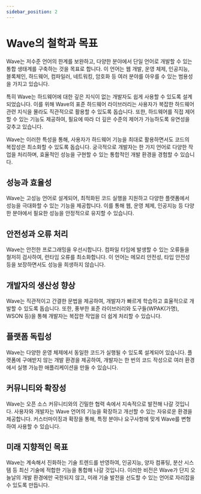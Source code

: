 ```yaml
---
sidebar_position: 2
---
```


# Wave의 철학과 목표

Wave는 저수준 언어의 한계를 보완하고, 다양한 분야에서 단일 언어로 개발할 수 있는 통합 생태계를 구축하는 것을 목표로 합니다. 
이 언어는 웹 개발, 운영 체제, 인공지능, 블록체인, 하드웨어, 컴파일러, 네트워킹, 암호화 등 여러 분야를 아우를 수 있는 범용성을 가지고 있습니다.

특히 Wave는 하드웨어에 대한 깊은 지식이 없는 개발자도 쉽게 사용할 수 있도록 설계되었습니다. 
이를 위해 Wave의 표준 하드웨어 라이브러리는 사용자가 복잡한 하드웨어 관련 지식을 몰라도 직관적으로 활용할 수 있도록 돕습니다. 또한, 하드웨어를 직접 제어할 수 있는 기능도 제공하여, 필요에 따라 더 깊은 수준의 제어가 가능하도록 유연성을 갖추고 있습니다.

Wave는 이러한 특성을 통해, 사용자가 하드웨어 기능을 최대로 활용하면서도 코드의 복잡성은 최소화할 수 있도록 돕습니다. 
궁극적으로 개발자는 한 가지 언어로 다양한 작업을 처리하며, 효율적인 성능을 구현할 수 있는 통합적인 개발 환경을 경험할 수 있습니다.

## 성능과 효율성
Wave는 고성능 언어로 설계되어, 최적화된 코드 실행을 지원하고 다양한 플랫폼에서 성능을 극대화할 수 있는 기능을 제공합니다. 
이를 통해 웹, 운영 체제, 인공지능 등 다양한 분야에서 필요한 성능을 안정적으로 유지할 수 있습니다.

## 안전성과 오류 처리
Wave는 안전한 프로그래밍을 우선시합니다. 컴파일 타임에 발생할 수 있는 오류들을 철저히 검사하여, 런타임 오류를 최소화합니다. 
이 언어는 메모리 안전성, 타입 안전성 등을 보장하면서도 성능을 희생하지 않습니다.

## 개발자의 생산성 향상
Wave는 직관적이고 간결한 문법을 제공하여, 개발자가 빠르게 학습하고 효율적으로 개발할 수 있도록 돕습니다. 
또한, 풍부한 표준 라이브러리와 도구들(WPAK(가명), WSON 등)을 통해 개발자는 복잡한 작업을 더 쉽게 처리할 수 있습니다.

## 플랫폼 독립성
Wave는 다양한 운영 체제에서 동일한 코드가 실행될 수 있도록 설계되어 있습니다. 
플랫폼에 구애받지 않는 개발 환경을 제공하여, 개발자는 한 번의 코드 작성으로 여러 환경에서 실행 가능한 애플리케이션을 만들 수 있습니다.

## 커뮤니티와 확장성
Wave는 오픈 소스 커뮤니티와의 긴밀한 협력 속에서 지속적으로 발전해 나갈 것입니다. 
사용자와 개발자는 Wave 언어의 기능을 확장하고 개선할 수 있는 자유로운 환경을 제공합니다. 
커스터마이징과 확장을 통해, 특정 분야나 요구사항에 맞게 Wave를 변형하여 사용할 수 있습니다.

## 미래 지향적인 목표
Wave는 계속해서 진화하는 기술 트렌드를 반영하여, 인공지능, 양자 컴퓨팅, 분산 시스템 등 최신 기술에 적합한 기능을 통합해 나갈 것입니다. 
이러한 비전은 Wave가 단지 오늘날의 개발 환경에만 국한되지 않고, 미래 기술 발전을 선도할 수 있는 언어로 자리잡을 수 있도록 만듭니다.